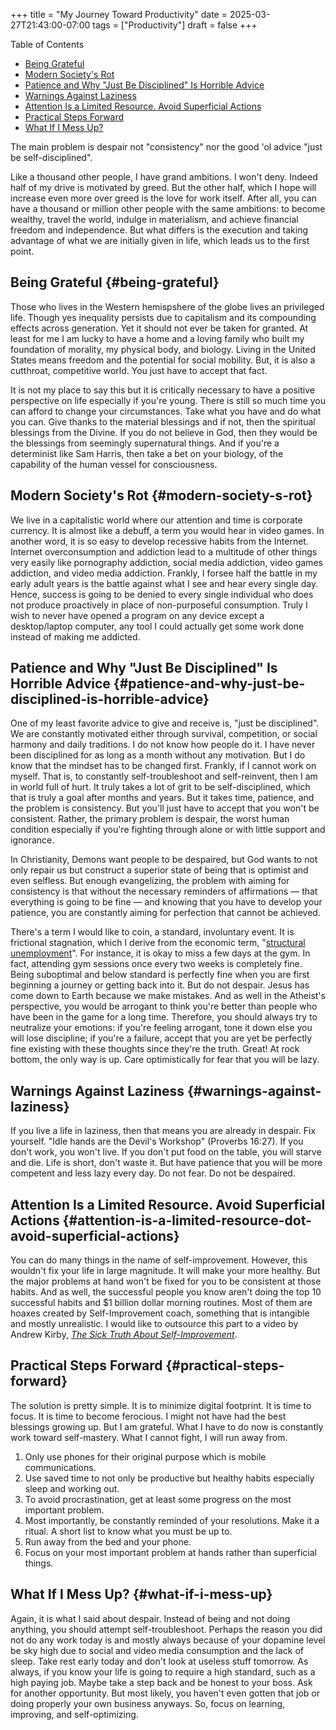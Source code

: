 +++
title = "My Journey Toward Productivity"
date = 2025-03-27T21:43:00-07:00
tags = ["Productivity"]
draft = false
+++

<div class="ox-hugo-toc toc">

<div class="heading">Table of Contents</div>

- [Being Grateful](#being-grateful)
- [Modern Society's Rot](#modern-society-s-rot)
- [Patience and Why "Just Be Disciplined" Is Horrible Advice](#patience-and-why-just-be-disciplined-is-horrible-advice)
- [Warnings Against Laziness](#warnings-against-laziness)
- [Attention Is a Limited Resource. Avoid Superficial Actions](#attention-is-a-limited-resource-dot-avoid-superficial-actions)
- [Practical Steps Forward](#practical-steps-forward)
- [What If I Mess Up?](#what-if-i-mess-up)

</div>
<!--endtoc-->

The main problem is despair not "consistency" nor the good 'ol advice "just be self-disciplined".

Like a thousand other people, I have grand ambitions. I won't deny. Indeed half of my drive is motivated by greed. But the other half, which I hope will increase even more over greed is the love for work itself. After all, you can have a thousand or million other people with the same ambitions: to become wealthy, travel the world, indulge in materialism, and achieve financial freedom and independence. But what differs is the execution and taking advantage of what we are initially given in life, which leads us to the first point.


## Being Grateful {#being-grateful}

Those who lives in the Western hemispshere of the globe lives an privileged life. Though yes inequality persists due to capitalism and its compounding effects across generation. Yet it should not ever be taken for granted. At least for me I am lucky to have a home and a loving family who built my foundation of morality, my physical body, and biology. Living in the United States means freedom and the potential for social mobility. But, it is also a cutthroat, competitive world. You just have to accept that fact.

It is not my place to say this but it is critically necessary to have a positive perspective on life especially if you're young. There is still so much time you can afford to change your circumstances. Take what you have and do what you can. Give thanks to the material blessings and if not, then the spiritual blessings from the Divine. If you do not believe in God, then they would be the blessings from seemingly supernatural things. And if you're a determinist like Sam Harris, then take a bet on your biology, of the capability of the human vessel for consciousness.


## Modern Society's Rot {#modern-society-s-rot}

We live in a capitalistic world where our attention and time is corporate currency. It is almost like a debuff, a term you would hear in video games. In another word, it is so easy to develop recessive habits from the Internet. Internet overconsumption and addiction lead to a multitude of other things very easily like pornography addiction, social media addiction, video games addiction, and video media addiction. Frankly, I forsee half the battle in my early adult years is the battle against what I see and hear every single day. Hence, success is going to be denied to every single individual who does not produce proactively in place of non-purposeful consumption. Truly I wish to never have opened a program on any device except a desktop/laptop computer, any tool I could actually get some work done instead of making me addicted.


## Patience and Why "Just Be Disciplined" Is Horrible Advice {#patience-and-why-just-be-disciplined-is-horrible-advice}

One of my least favorite advice to give and receive is, "just be disciplined". We are constantly motivated either through survival, competition, or social harmony and daily traditions. I do not know how people do it. I have never been disciplined for as long as a month without any motivation. But I do know that the mindset has to be changed first. Frankly, if I cannot work on myself. That is, to constantly self-troubleshoot and self-reinvent, then I am in world full of hurt. It truly takes a lot of grit to be self-disciplined, which that is truly a goal after months and years. But it takes time, patience, and the problem is consistency. But you'll just have to accept that you won't be consistent. Rather, the primary problem is despair, the worst human condition especially if you're fighting through alone or with little support and ignorance.

In Christianity, Demons want people to be despaired, but God wants to not only repair us but construct a superior state of being that is optimist and even selfless. But enough evangelizing, the problem with aiming for consistency is that without the necessary reminders of affirmations &mdash; that everything is going to be fine &mdash; and knowing that you have to develop your patience, you are constantly aiming for perfection that cannot be achieved.

There's a term I would like to coin, a standard, involuntary event. It is frictional stagnation, which I derive from the economic term, "[structural unemployment](https://en.wikipedia.org/wiki/Structural_unemployment)". For instance, it is okay to miss a few days at the gym. In fact, attending gym sessions once every two weeks is completely fine. Being suboptimal and below standard is perfectly fine when you are first beginning a journey or getting back into it. But do not despair. Jesus has come down to Earth because we make mistakes. And as well in the Atheist's perspective, you would be arrogant to think you're better than people who have been in the game for a long time. Therefore, you should always try to neutralize your emotions: if you're feeling arrogant, tone it down else you will lose discipline; if you're a failure, accept that you are yet be perfectly fine existing with these thoughts since they're the truth. Great! At rock bottom, the only way is up. Care optimistically for fear that you will be lazy.


## Warnings Against Laziness {#warnings-against-laziness}

If you live a life in laziness, then that means you are already in despair. Fix yourself. "Idle hands are the Devil's Workshop" (Proverbs 16:27). If you don't work, you won't live. If you don't put food on the table, you will starve and die. Life is short, don't waste it. But have patience that you will be more competent and less lazy every day. Do not fear. Do not be despaired.


## Attention Is a Limited Resource. Avoid Superficial Actions {#attention-is-a-limited-resource-dot-avoid-superficial-actions}

You can do many things in the name of self-improvement. However, this wouldn't fix your life in large magnitude. It will make your more healthy. But the major problems at hand won't be fixed for you to be consistent at those habits. And as well, the successful people you know aren't doing the top 10 successful habits and $1 billion dollar morning routines. Most of them are hoaxes created by Self-Improvement coach, something that is intangible and mostly unrealistic. I would like to outsource this part to a video by Andrew Kirby, _[The Sick Truth About Self-Improvement](https://www.youtube.com/watch?v=MyPaT6V3Suc&t=4s)_.


## Practical Steps Forward {#practical-steps-forward}

The solution is pretty simple. It is to minimize digital footprint. It is time to focus. It is time to become ferocious. I might not have had the best blessings growing up. But I am grateful. What I have to do now is constantly work toward self-mastery. What I cannot fight, I will run away from.

1.  Only use phones for their original purpose which is mobile communications.
2.  Use saved time to not only be productive but healthy habits especially sleep and working out.
3.  To avoid procrastination, get at least some progress on the most important problem.
4.  Most importantly, be constantly reminded of your resolutions. Make it a ritual. A short list to know what you must be up to.
5.  Run away from the bed and your phone.
6.  Focus on your most important problem at hands rather than superficial things.


## What If I Mess Up? {#what-if-i-mess-up}

Again, it is what I said about despair. Instead of being and not doing anything, you should attempt self-troubleshoot. Perhaps the reason you did not do any work today is and mostly always because of your dopamine level be sky high due to social and video media consumption and the lack of sleep. Take rest early today and don't look at useless stuff tomorrow. As always, if you know your life is going to require a high standard, such as a high paying job. Maybe take a step back and be honest to your boss. Ask for another opportunity. But most likely, you haven't even gotten that job or doing properly your own business anyways. So, focus on learning, improving, and self-optimizing.
